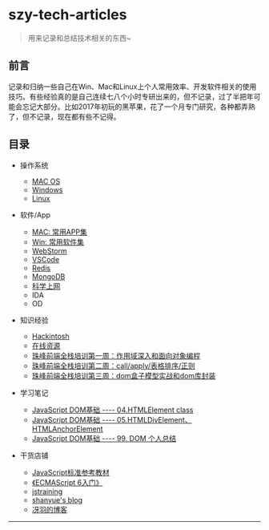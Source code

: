 # szy-tech-articles

> 用来记录和总结技术相关的东西~

## 前言

记录和归纳一些自己在Win、Mac和Linux上个人常用效率、开发软件相关的使用技巧。有些经验真的是自己连续七八个小时专研出来的，但不记录，过了半把年可能会忘记大部分。比如2017年初玩的黑苹果，花了一个月专门研究，各种都弄熟了，但不记录，现在都有些不记得。


## 目录

- 操作系统
    - [MAC OS](https://github.com/szy0syz/szy-tech-articles/blob/master/OS/MAC.md)
    - [Windows](https://github.com/szy0syz/szy-tech-articles/blob/master/OS/Windows.md)
    - [Linux](https://github.com/szy0syz/szy-tech-articles/blob/master/OS/Linux.md)

- 软件/App
    - [MAC: 常用APP集](https://github.com/szy0syz/szy-tech-articles/blob/master/App/MacList.md)
    - [Win: 常用软件集](#)
    - [WebStorm](https://github.com/szy0syz/szy-tech-articles/blob/master/App/WebStorm.md)
    - [VSCode](https://github.com/szy0syz/szy-tech-articles/blob/master/App/VSCode.md)
    - [Redis](https://github.com/szy0syz/szy-tech-articles/blob/master/App/redis.md)
    - [MongoDB](https://github.com/szy0syz/szy-tech-articles/blob/master/App/mongodb.md)
    - [科学上网](https://github.com/szy0syz/szy-tech-articles/blob/master/App/ss.md)
    - IDA
    - OD

- 知识经验
  - [Hackintosh](https://github.com/szy0syz/szy-tech-articles/blob/master/Knowledge/Hackintosh.md)
  - [在线资源](https://github.com/szy0syz/szy-tech-articles/blob/master/Knowledge/online.md)
  - [珠峰前端全栈培训第一周：作用域深入和面向对象编程](https://github.com/szy0syz/szy-tech-articles/blob/master/Knowledge/FullStack/zf01.md)
  - [珠峰前端全栈培训第二周：call/apply/表格排序/正则](https://github.com/szy0syz/szy-tech-articles/blob/master/Knowledge/FullStack/zf02.md)
  - [珠峰前端全栈培训第三周：dom盒子模型实战和dom库封装](https://github.com/szy0syz/szy-tech-articles/blob/master/Knowledge/FullStack/zf03.md)

- 学习笔记
  - [JavaScript DOM基础 ---- 04.HTMLElement class](https://github.com/szy0syz/szy-tech-articles/blob/master/notes/dom/base04.md)
  - [JavaScript DOM基础 ---- 05.HTMLDivElement、HTMLAnchorElement](https://github.com/szy0syz/szy-tech-articles/blob/master/notes/dom/base05.md)
  - [JavaScript DOM基础 ---- 99. DOM 个人总结](https://github.com/szy0syz/szy-tech-articles/blob/master/notes/dom/base99.md)

- 干货店铺
  - [JavaScript标准参考教材](http://javascript.ruanyifeng.com/)
  - [《ECMAScript 6入门》](http://es6.ruanyifeng.com/)
  - [jstraining](https://github.com/ruanyf/jstraining)
  - [shanyue's blog](https://github.com/shfshanyue/blog)
  - [冴羽的博客](https://github.com/mqyqingfeng/Blog)

-------------
